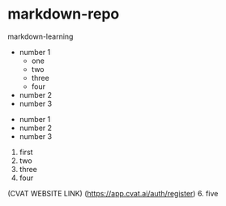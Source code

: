# markdown-repo
markdown-learning
- number 1
  - one
  - two
  - three
  - four  
- number 2
- number 3

+ number 1
+ number 2
+ number 3

1. first
2. two
3. three
4. four

(CVAT WEBSITE LINK) (https://app.cvat.ai/auth/register)
6. five
